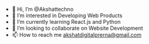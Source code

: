 - 👋 Hi, I’m @Akshattechno
- 👀 I’m interested in Developing Web Products
- 🌱 I’m currently learning React.js and Python
- 💞️ I’m looking to collaborate on Website Development
- 📫 How to reach me akshatdigitalprerna@gmail.com

<!---
Akshattechno/Akshattechno is a ✨ special ✨ repository because its `README.md` (this file) appears on your GitHub profile.
You can click the Preview link to take a look at your changes.
--->
